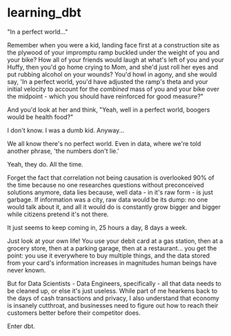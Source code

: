 # learning_dbt

"In a perfect world..." 

Remember when you were a kid, landing face first at a construction site as the plywood of your impromptu ramp buckled under the weight of you and your bike?  How all of your friends would laugh at what's left of you and your Huffy, then you'd go home crying to Mom, and she'd just roll her eyes and put rubbing alcohol on your wounds?  You'd howl in agony, and she would say, 'In a perfect world, you'd have adjusted the ramp's theta and your initial velocity to account for the *combined* mass of you and your bike over the midpoint - which you should have reinforced for good measure?"

And you'd look at her and think, "Yeah, well in a perfect world, boogers would be health food?"  

I don't know.  I was a dumb kid.  Anyway...

We all know there's no perfect world.  Even in data, where we're told another phrase, 'the numbers don't lie.' 

Yeah, they do.  All the time.

Forget the fact that correlation not being causation is overlooked 90% of the time because no one researches questions without preconceived solutions anymore, data lies because, well data - in it's raw form - is just garbage.  If information was a city, raw data would be its dump: no one would talk about it, and all it would do is constantly grow bigger and bigger while citizens pretend it's not there.  

It just seems to keep coming in, 25 hours a day, 8 days a week.

Just look at your own life!  You use your debit card at a gas station, then at a grocery store, then at a parking garage, then at a restaurant... you get the point: you use it everywhere to buy multiple things, and the data stored from your card's information increases in magnitudes human beings have never known.  

But for Data Scientists - Data Engineers, specifically - all that data needs to be cleaned up, or else it's just useless.  While part of me hearkens back to the days of cash transactions and privacy, I also understand that economy is insanely cutthroat, and businesses need to figure out how to reach their customers better before their competitor does.  

Enter dbt.  

